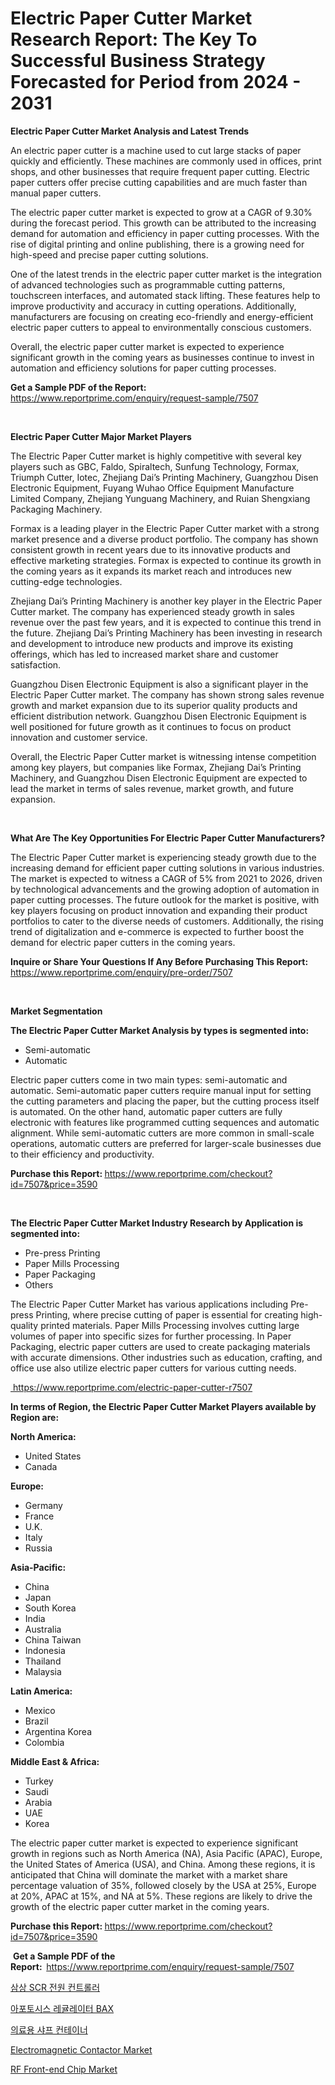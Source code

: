 <p><h1>Electric Paper Cutter Market Research Report: The Key To Successful Business Strategy Forecasted for Period from 2024 - 2031</h1></p><p><strong>Electric Paper Cutter Market Analysis and Latest Trends</strong></p>
<p><p>An electric paper cutter is a machine used to cut large stacks of paper quickly and efficiently. These machines are commonly used in offices, print shops, and other businesses that require frequent paper cutting. Electric paper cutters offer precise cutting capabilities and are much faster than manual paper cutters.</p><p>The electric paper cutter market is expected to grow at a CAGR of 9.30% during the forecast period. This growth can be attributed to the increasing demand for automation and efficiency in paper cutting processes. With the rise of digital printing and online publishing, there is a growing need for high-speed and precise paper cutting solutions.</p><p>One of the latest trends in the electric paper cutter market is the integration of advanced technologies such as programmable cutting patterns, touchscreen interfaces, and automated stack lifting. These features help to improve productivity and accuracy in cutting operations. Additionally, manufacturers are focusing on creating eco-friendly and energy-efficient electric paper cutters to appeal to environmentally conscious customers.</p><p>Overall, the electric paper cutter market is expected to experience significant growth in the coming years as businesses continue to invest in automation and efficiency solutions for paper cutting processes.</p></p>
<p><strong>Get a Sample PDF of the Report:&nbsp;</strong> <a href="https://www.reportprime.com/enquiry/request-sample/7507">https://www.reportprime.com/enquiry/request-sample/7507</a></p>
<p>&nbsp;</p>
<p><strong>Electric Paper Cutter Major Market Players</strong></p>
<p><p>The Electric Paper Cutter market is highly competitive with several key players such as GBC, Faldo, Spiraltech, Sunfung Technology, Formax, Triumph Cutter, Iotec, Zhejiang Dai’s Printing Machinery, Guangzhou Disen Electronic Equipment, Fuyang Wuhao Office Equipment Manufacture Limited Company, Zhejiang Yunguang Machinery, and Ruian Shengxiang Packaging Machinery.</p><p>Formax is a leading player in the Electric Paper Cutter market with a strong market presence and a diverse product portfolio. The company has shown consistent growth in recent years due to its innovative products and effective marketing strategies. Formax is expected to continue its growth in the coming years as it expands its market reach and introduces new cutting-edge technologies.</p><p>Zhejiang Dai’s Printing Machinery is another key player in the Electric Paper Cutter market. The company has experienced steady growth in sales revenue over the past few years, and it is expected to continue this trend in the future. Zhejiang Dai’s Printing Machinery has been investing in research and development to introduce new products and improve its existing offerings, which has led to increased market share and customer satisfaction.</p><p>Guangzhou Disen Electronic Equipment is also a significant player in the Electric Paper Cutter market. The company has shown strong sales revenue growth and market expansion due to its superior quality products and efficient distribution network. Guangzhou Disen Electronic Equipment is well positioned for future growth as it continues to focus on product innovation and customer service.</p><p>Overall, the Electric Paper Cutter market is witnessing intense competition among key players, but companies like Formax, Zhejiang Dai’s Printing Machinery, and Guangzhou Disen Electronic Equipment are expected to lead the market in terms of sales revenue, market growth, and future expansion.</p></p>
<p>&nbsp;</p>
<p><strong>What Are The Key Opportunities For Electric Paper Cutter Manufacturers?</strong></p>
<p><p>The Electric Paper Cutter market is experiencing steady growth due to the increasing demand for efficient paper cutting solutions in various industries. The market is expected to witness a CAGR of 5% from 2021 to 2026, driven by technological advancements and the growing adoption of automation in paper cutting processes. The future outlook for the market is positive, with key players focusing on product innovation and expanding their product portfolios to cater to the diverse needs of customers. Additionally, the rising trend of digitalization and e-commerce is expected to further boost the demand for electric paper cutters in the coming years.</p></p>
<p><strong>Inquire or Share Your Questions If Any Before Purchasing This Report:</strong> <a href="https://www.reportprime.com/enquiry/pre-order/7507">https://www.reportprime.com/enquiry/pre-order/7507</a></p>
<p>&nbsp;</p>
<p><strong>Market Segmentation</strong></p>
<p><strong>The Electric Paper Cutter Market Analysis by types is segmented into:</strong></p>
<p><ul><li>Semi-automatic</li><li>Automatic</li></ul></p>
<p><p>Electric paper cutters come in two main types: semi-automatic and automatic. Semi-automatic paper cutters require manual input for setting the cutting parameters and placing the paper, but the cutting process itself is automated. On the other hand, automatic paper cutters are fully electronic with features like programmed cutting sequences and automatic alignment. While semi-automatic cutters are more common in small-scale operations, automatic cutters are preferred for larger-scale businesses due to their efficiency and productivity.</p></p>
<p><strong>Purchase this Report:&nbsp;</strong><a href="https://www.reportprime.com/checkout?id=7507&price=3590">https://www.reportprime.com/checkout?id=7507&price=3590</a></p>
<p>&nbsp;</p>
<p><strong>The Electric Paper Cutter Market Industry Research by Application is segmented into:</strong></p>
<p><ul><li>Pre-press Printing</li><li>Paper Mills Processing</li><li>Paper Packaging</li><li>Others</li></ul></p>
<p><p>The Electric Paper Cutter Market has various applications including Pre-press Printing, where precise cutting of paper is essential for creating high-quality printed materials. Paper Mills Processing involves cutting large volumes of paper into specific sizes for further processing. In Paper Packaging, electric paper cutters are used to create packaging materials with accurate dimensions. Other industries such as education, crafting, and office use also utilize electric paper cutters for various cutting needs.</p></p>
<p><a href="https://www.reportprime.com/electric-paper-cutter-r7507">&nbsp;https://www.reportprime.com/electric-paper-cutter-r7507</a></p>
<p><strong>In terms of Region, the Electric Paper Cutter Market Players available by Region are:</strong></p>
<p>
    <p> <strong> North America: </strong>
        <ul>
            <li>United States</li>
            <li>Canada</li>
        </ul>
        </p> 
    <p> <strong> Europe: </strong>
        <ul>
            <li>Germany</li>
            <li>France</li>
            <li>U.K.</li>
            <li>Italy</li>
            <li>Russia</li>
        </ul>
        </p> 
    <p> <strong> Asia-Pacific: </strong>
        <ul>
            <li>China</li>
            <li>Japan</li>
            <li>South Korea</li>
            <li>India</li>
            <li>Australia</li>
            <li>China Taiwan</li>
            <li>Indonesia</li>
            <li>Thailand</li>
            <li>Malaysia</li>
        </ul>
        </p> 
    <p> <strong> Latin America: </strong>
        <ul>
            <li>Mexico</li>
            <li>Brazil</li>
            <li>Argentina Korea</li>
            <li>Colombia</li>
        </ul>
        </p> 
    <p> <strong> Middle East & Africa: </strong>
        <ul>
            <li>Turkey</li>
            <li>Saudi</li>
            <li>Arabia</li>
            <li>UAE</li>
            <li>Korea</li>
        </ul>
    </p>
    </p>
<p><p>The electric paper cutter market is expected to experience significant growth in regions such as North America (NA), Asia Pacific (APAC), Europe, the United States of America (USA), and China. Among these regions, it is anticipated that China will dominate the market with a market share percentage valuation of 35%, followed closely by the USA at 25%, Europe at 20%, APAC at 15%, and NA at 5%. These regions are likely to drive the growth of the electric paper cutter market in the coming years.</p></p>
<p><strong>Purchase this Report: </strong><a href="https://www.reportprime.com/checkout?id=7507&price=3590">https://www.reportprime.com/checkout?id=7507&price=3590</a></p>
<p>&nbsp;<strong>Get a Sample PDF of the Report:&nbsp;&nbsp;</strong><a href="https://www.reportprime.com/enquiry/request-sample/7507">https://www.reportprime.com/enquiry/request-sample/7507</a></p>
<p><strong></strong></p>
<p><p><a href="https://medium.com/@zerukeab123_86950/%EC%82%BC%EC%83%81-scr-%EC%A0%84%EB%A0%A5-%EC%A1%B0%EC%A0%88%EA%B8%B0-%EC%8B%9C%EC%9E%A5-2024%EB%85%84-2031%EB%85%84-%EA%B8%80%EB%A1%9C%EB%B2%8C-%EB%B0%8F-%EC%A7%80%EC%97%AD-%EB%B6%84%EC%84%9D-728a1c4196c5">삼상 SCR 전원 컨트롤러</a></p><p><a href="https://medium.com/@hasibul7690_1727/%EC%95%84%ED%8F%AC%ED%86%A0%EC%8B%9C%EC%8A%A4-%EC%A1%B0%EC%A0%88%EC%9E%90-bax-%EC%8B%9C%EC%9E%A5-%EA%B7%9C%EB%AA%A8%EB%8A%94-%EC%A2%85%EB%A5%98%EB%B3%84-gm-6-hu-010-ltx-401-%EA%B8%B0%ED%83%80-%EC%A0%9C%ED%92%88%EB%B3%84-%EA%B0%84%EC%95%94-%ED%94%BC%EB%B6%80%EC%95%94-%EB%87%8C%EC%A1%B8%EC%A4%91-%ED%8C%8C%ED%82%A8%EC%8A%A8%EB%B3%91-%EA%B8%B0%ED%83%80-%EB%A1%9C-%EB%82%98%EB%88%84%EC%96%B4%EC%A7%84%EB%8B%A4-b818d021d18f">아포토시스 레귤레이터 BAX</a></p><p><a href="https://github.com/GabrielBlanda5656/Market-Research-Report-List-2/blob/main/912962571312.md">의료용 샤프 컨테이너</a></p><p><a href="https://github.com/juancolorado15/Market-Research-Report-List-3/blob/main/electromagnetic-contactor-market.md">Electromagnetic Contactor Market</a></p><p><a href="https://medium.com/@mslonkoss21/rf-front-end-chip-industry-analysis-report-its-market-size-share-trends-by-application-region-ee9d57c74b40">RF Front-end Chip Market</a></p></p>